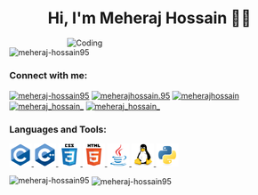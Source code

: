 <h1 align="center">Hi, I'm Meheraj Hossain 👋🏼</h1>
<img align="right" alt="Coding" width="400" src="https://media1.tenor.com/m/PLIr_VkF6ywAAAAd/ghostedvpn-hacker-cat.gif")
<p align="left"> <img src="https://komarev.com/ghpvc/?username=meheraj-hossain95&label=Profile%20views&color=0e75b6&style=flat" alt="meheraj-hossain95" /> </p>

<h3 align="left">Connect with me:</h3>
<p align="left">
<a href="https://linkedin.com/in/meheraj-hossain95" target="blank"><img align="center" src="https://raw.githubusercontent.com/rahuldkjain/github-profile-readme-generator/master/src/images/icons/Social/linked-in-alt.svg" alt="meheraj-hossain95" height="30" width="40" /></a>
<a href="https://fb.com/meherajhossain.95" target="blank"><img align="center" src="https://raw.githubusercontent.com/rahuldkjain/github-profile-readme-generator/master/src/images/icons/Social/facebook.svg" alt="meherajhossain.95" height="30" width="40" /></a>
<a href="https://www.codechef.com/users/meherajhossain" target="blank"><img align="center" src="https://cdn.jsdelivr.net/npm/simple-icons@3.1.0/icons/codechef.svg" alt="meherajhossain" height="30" width="40" /></a>
<a href="https://codeforces.com/profile/meheraj_hossain_" target="blank"><img align="center" src="https://raw.githubusercontent.com/rahuldkjain/github-profile-readme-generator/master/src/images/icons/Social/codeforces.svg" alt="meheraj_hossain_" height="30" width="40" /></a>
<a href="https://www.leetcode.com/meheraj_hossain_" target="blank"><img align="center" src="https://raw.githubusercontent.com/rahuldkjain/github-profile-readme-generator/master/src/images/icons/Social/leet-code.svg" alt="meheraj_hossain_" height="30" width="40" /></a>
</p>

<h3 align="left">Languages and Tools:</h3>
<p align="left"> <a href="https://www.cprogramming.com/" target="_blank" rel="noreferrer"> <img src="https://raw.githubusercontent.com/devicons/devicon/master/icons/c/c-original.svg" alt="c" width="40" height="40"/> </a> <a href="https://www.w3schools.com/cpp/" target="_blank" rel="noreferrer"> <img src="https://raw.githubusercontent.com/devicons/devicon/master/icons/cplusplus/cplusplus-original.svg" alt="cplusplus" width="40" height="40"/> </a> <a href="https://www.w3schools.com/css/" target="_blank" rel="noreferrer"> <img src="https://raw.githubusercontent.com/devicons/devicon/master/icons/css3/css3-original-wordmark.svg" alt="css3" width="40" height="40"/> </a> <a href="https://www.w3.org/html/" target="_blank" rel="noreferrer"> <img src="https://raw.githubusercontent.com/devicons/devicon/master/icons/html5/html5-original-wordmark.svg" alt="html5" width="40" height="40"/> </a> <a href="https://www.java.com" target="_blank" rel="noreferrer"> <img src="https://raw.githubusercontent.com/devicons/devicon/master/icons/java/java-original.svg" alt="java" width="40" height="40"/> </a> <a href="https://www.linux.org/" target="_blank" rel="noreferrer"> <img src="https://raw.githubusercontent.com/devicons/devicon/master/icons/linux/linux-original.svg" alt="linux" width="40" height="40"/> </a> <a href="https://www.python.org" target="_blank" rel="noreferrer"> <img src="https://raw.githubusercontent.com/devicons/devicon/master/icons/python/python-original.svg" alt="python" width="40" height="40"/> </a> </p>

<p><img align="left" src="https://github-readme-stats.vercel.app/api/top-langs?username=meheraj-hossain95&show_icons=true&locale=en&layout=compact" alt="meheraj-hossain95" /></p>

<p>&nbsp;<img align="center" src="https://github-readme-stats.vercel.app/api?username=meheraj-hossain95&show_icons=true&locale=en" alt="meheraj-hossain95" /></p>
